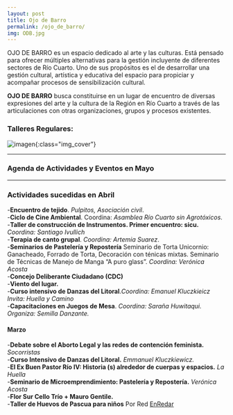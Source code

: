 ```yaml
---
layout: post
title: Ojo de Barro
permalink: /ojo_de_barro/
img: ODB.jpg
---
```


OJO DE BARRO es un espacio dedicado al arte y las culturas.
Está pensado para ofrecer múltiples alternativas para la gestión incluyente de diferentes sectores de Río Cuarto. Uno de sus propósitos es el de desarrollar una gestión cultural, artística y educativa del espacio para propiciar y acompañar procesos de sensibilización cultural.

__OJO DE BARRO__ busca constituirse en un lugar de encuentro de diversas expresiones del arte y la cultura de la Región en Río Cuarto a través de las articulaciones con otras organizaciones, grupos y procesos existentes.

### Talleres Regulares:

![imagen]({{site.baseurl}}/img/ODBtalleres.jpeg){:class="img_cover"}

---


### Agenda de Actividades y Eventos en Mayo



---

### Actividades sucedidas en Abril

-__Encuentro de tejido__. _Pulpitos, Asociación civil_.  
-__Ciclo de Cine Ambiental__. Coordina: _Asamblea Río Cuarto sin Agrotóxicos_.  
-__Taller de construcción de Instrumentos. Primer encuentro: sicu.__ _Coordina: Santiago Ivullich_  
-__Terapia de canto grupal__. _Coordina: Artemia Suarez_.  
-__Seminarios de Pastelería y Repostería__ Seminario de Torta Unicornio: Ganacheado, Forrado de Torta, Decoración con ténicas mixtas. Seminario de Técnicas de Manejo de Manga “A puro glass”. _Coordina: Verónica Acosta_  
-__Concejo Deliberante Ciudadano (CDC)__  
-__Viento del lugar.__  
-__Curso intensivo de Danzas del Litoral__._Coordina: Emanuel Kluczkieicz Invita: Huella y Camino_  
-__Capacitaciones en Juegos de Mesa__. _Coordina: Saraña Huwitaqui. Organiza: Semilla Danzante._

#### Marzo

-__Debate sobre el Aborto Legal y las redes de contención feminista.__ _Socorristas_  
-__Curso Intensivo de Danzas del Litoral.__ _Emmanuel Kluczkiewicz._  
-__El Ex Buen Pastor Río IV: Historia (s) alrededor de cuerpas y espacios.__ _La Huella_  
-__Seminario de Microemprendimiento: Pastelería y Repostería.__ _Verónica Acosta_  
-__Flor Sur Cello Trío + Mauro Gentile.__  
-__Taller de Huevos de Pascua para niños__ Por Red [EnRedar](http://respeto.org.ar/proyectos/enredar/)
